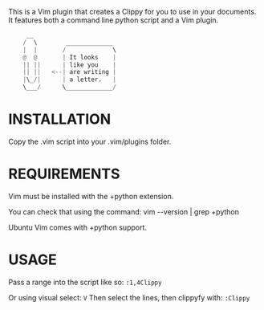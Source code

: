 This is a Vim plugin that creates a Clippy for you to use in your documents.
It features both a command line python script and a Vim plugin.
```python
	 __                          
	/  \        _____________    
	|  |       /             \   
	@  @       | It looks    |   
	|| ||      | like you    |   
	|| ||   <--| are writing |   
	|\_/|      | a letter.   |   
	\___/      \_____________/   
```

INSTALLATION
============
Copy the .vim script into your .vim/plugins folder.

REQUIREMENTS
============
Vim must be installed with the +python extension.

You can check that using the command:
    vim --version | grep +python

Ubuntu Vim comes with +python support.


USAGE
=====

Pass a range into the script like so:
	`:1,4Clippy`

Or using visual select:
	`V`
Then select the lines, then clippyfy with:
	`:Clippy`

